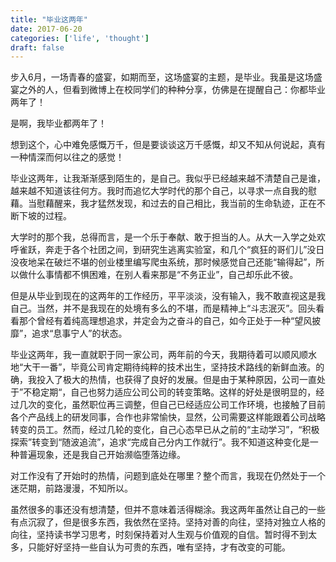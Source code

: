 ```yaml
---
title: "毕业这两年"
date: 2017-06-20
categories: ['life', 'thought']
draft: false
---
```



步入6月，一场青春的盛宴，如期而至，这场盛宴的主题，是毕业。我虽是这场盛宴之外的人，但看到微博上在校同学们的种种分享，仿佛是在提醒自己：你都毕业两年了！

是啊，我毕业都两年了！

想到这个，心中难免感慨万千，但是要谈谈这万千感慨，却又不知从何说起，真有一种情深而何以往之的感觉！

毕业这两年，让我渐渐感到陌生的，是自己。我似乎已经越来越不清楚自己是谁，越来越不知道该往何方。我时而追忆大学时代的那个自己，以寻求一点自我的慰藉。当慰藉醒来，我才猛然发现，和过去的自己相比，我当前的生命轨迹，正在不断下坡的过程。

大学时的那个我，总得而言，是一个乐于奉献、敢于担当的人。从大一入学之处欢呼雀跃，奔走于各个社团之间，到研究生逃离实验室，和几个“疯狂的哥们儿”没日没夜地呆在破烂不堪的创业楼里编写爬虫系统，那时候感觉自己还能“输得起”，所以做什么事情都不惧困难，在别人看来那是“不务正业”，自己却乐此不彼。

但是从毕业到现在的这两年的工作经历，平平淡淡，没有输入，我不敢直视这是我自己。当然，并不是我现在的处境有多么的不堪，而是精神上“斗志泯灭”。回头看看那个曾经有着纯高理想追求，并定会为之奋斗的自己，如今正处于一种“望风披靡”，追求“息事宁人”的状态。

毕业这两年，我一直就职于同一家公司，两年前的今天，我期待着可以顺风顺水地“大干一番”，毕竟公司肯定期待纯粹的技术出生，坚持技术路线的新鲜血液。的确，我投入了极大的热情，也获得了良好的发展。但是由于某种原因，公司一直处于”不稳定期“，自己也努力适应公司公司的转变策略。这样的好处是很明显的，经过几次的变化，虽然职位再三调整，但自己已经适应公司工作环境，也接触了目前各个产品线上的研发同事，合作也非常愉快，显然，公司需要这样能跟着公司战略转变的员工。然而，经过几轮的变化，自己心态早已从之前的“主动学习”，“积极探索”转变到“随波追流”，追求“完成自己分内工作就行”。我不知道这种变化是一种普遍现象，还是我自己开始濒临堕落边缘。

对工作没有了开始时的热情，问题到底处在哪里？整个而言，我现在仍然处于一个迷茫期，前路漫漫，不知所以。

虽然很多的事还没有想清楚，但并不意味着活得糊涂。我这两年虽然让自己的一些有点沉寂了，但是很多东西，我依然在坚持。坚持对善的向往，坚持对独立人格的向往，坚持读书学习思考，时刻保持着对人生观与价值观的自信。暂时得不到太多，只能好好坚持一些自认为可贵的东西，唯有坚持，才有改变的可能。
